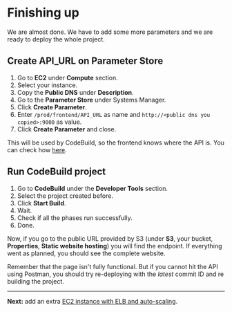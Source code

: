 # Finishing up

We are almost done. We have to add some more parameters and we are ready to deploy the whole project.

## Create API_URL on Parameter Store
1. Go to **EC2** under **Compute** section.
2. Select your instance.
3. Copy the **Public DNS** under **Description**.
4. Go to the **Parameter Store** under Systems Manager.
5. Click **Create Parameter**.
6. Enter  `/prod/frontend/API_URL` as name and `http://<public dns you copied>:9000` as value.
7. Click **Create Parameter** and close.

This will be used by CodeBuild, so the frontend knows where the API is. You can check how [here](/buildspec.frontend.yml).

## Run CodeBuild project
1. Go to **CodeBuild** under the **Developer Tools** section.
2. Select the project created before.
3. Click **Start Build**.
4. Wait.
5. Check if all the phases run successfully.
6. Done.

Now, if you go to the public URL provided by S3 (under **S3**, your bucket, **Properties**, **Static website hosting**) you will find the endpoint. If everything went as planned, you should see the complete website.

Remember that the page isn't fully functional. But if you cannot hit the API using Postman, you should try re-deploying with the _latest_ commit ID and re building the project.

---
**Next:** add an extra [EC2 instance with ELB and auto-scaling](/workshop/elb-auto-scaling-group/introduction.md).
